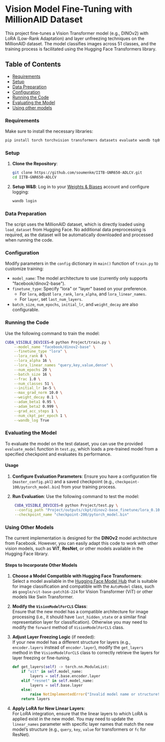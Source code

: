 # Vision Model Fine-Tuning with MillionAID Dataset

This project fine-tunes a Vision Transformer model (e.g., DINOv2) with LoRA (Low-Rank Adaptation) and layer unfreezing techniques on the MillionAID dataset. The model classifies images across 51 classes, and the training process is facilitated using the Hugging Face Transformers library.

## Table of Contents
- [Requirements](#requirements)
- [Setup](#setup)
- [Data Preparation](#data-preparation)
- [Configuration](#configuration)
- [Running the Code](#running-the-code)
- [Evaluating the Model](#evaluating-the-model)
- [Using other models](#using-other-models)

### Requirements
Make sure to install the necessary libraries:

```bash
pip install torch torchvision transformers datasets evaluate wandb tqdm pillow
```

### Setup
1. **Clone the Repository**:
    ```bash
    git clone https://github.com/soumenkm/IITB-GNR650-ADLCV.git
    cd IITB-GNR650-ADLCV
    ```

2. **Setup W&B**:
    Log in to your [Weights & Biases](https://wandb.ai/) account and configure logging:
    ```bash
    wandb login
    ```

### Data Preparation
The script uses the MillionAID dataset, which is directly loaded using `load_dataset` from Hugging Face. No additional data preprocessing is required, as the dataset will be automatically downloaded and processed when running the code.

### Configuration
Modify parameters in the `config` dictionary in `main()` function of `train.py` to customize training:
- `model_name`: The model architecture to use (currently only supports "facebook/dinov2-base").
- `finetune_type`: Specify "lora" or "layer" based on your preference.
  - For `lora`, adjust `lora_rank`, `lora_alpha`, and `lora_linear_names`.
  - For `layer`, set `last_num_layers`.
- `batch_size`, `num_epochs`, `initial_lr`, and `weight_decay` are also configurable.

### Running the Code
Use the following command to train the model:

```bash
CUDA_VISIBLE_DEVICES=0 python Project/train.py \
    --model_name "facebook/dinov2-base" \
    --finetune_type "lora" \
    --lora_rank 8 \
    --lora_alpha 16 \
    --lora_linear_names "query,key,value,dense" \
    --num_epochs 20 \
    --batch_size 16 \
    --frac 1.0 \
    --num_classes 51 \
    --initial_lr 1e-5 \
    --max_grad_norm 10.0 \
    --weight_decay 0.1 \
    --adam_beta1 0.95 \
    --adam_beta2 0.999 \
    --grad_acc_steps 1 \
    --num_ckpt_per_epoch 1 \
    --wandb_log True
```

### Evaluating the Model
To evaluate the model on the test dataset, you can use the provided `evaluate_model` function in `test.py`, which loads a pre-trained model from a specified checkpoint and evaluates its performance.

#### Usage

1. **Configure Evaluation Parameters**:
   Ensure you have a configuration file (`master_config.pkl`) and a saved checkpoint (e.g., `checkpoint-100/pytorch_model.bin`) from your training process.

2. **Run Evaluation**:
   Use the following command to test the model:

   ```bash
    CUDA_VISIBLE_DEVICES=0 python Project/test.py \
    --config_path "Project/outputs/ckpt/dinov2-base_finetune/lora_0.10_1.0e-05_r8/master_config.pkl" \
    --checkpoint_name "checkpoint-200/pytorch_model.bin"
    ```

### Using Other Models

The current implementation is designed for the **DINOv2** model architecture from Facebook. However, you can easily adapt this code to work with other vision models, such as **ViT**, **ResNet**, or other models available in the Hugging Face library.

#### Steps to Incorporate Other Models

1. **Choose a Model Compatible with Hugging Face Transformers**:  
   Select a model available in the [Hugging Face Model Hub](https://huggingface.co/models) that is suitable for image classification and compatible with the `AutoModel` class, such as `google/vit-base-patch16-224` for Vision Transformer (ViT) or other models like Swin Transformer.

2. **Modify the `VisionModelForCLS` Class**:  
   Ensure that the new model has a compatible architecture for image processing (i.e., it should have `last_hidden_state` or a similar final representation layer for classification). Otherwise you may need to modify the `forward` method of `VisionModelForCLS` class.

3. **Adjust Layer Freezing Logic** (if needed):  
   If your new model has a different structure for layers (e.g., `encoder.layers` instead of `encoder.layer`), modify the `get_layers` method in the `VisionModelForCLS` class to correctly retrieve the layers for layer freezing or fine-tuning.

   ```python
   def get_layers(self) -> torch.nn.ModuleList:
       if "vit" in self.model_name:
           layers = self.base.encoder.layer
       elif "resnet" in self.model_name:
           layers = self.base.layer
       else:
           raise NotImplementedError("Invalid model name or structure!")
       return layers
   ```

4. **Apply LoRA for New Linear Layers**:  
   For LoRA integration, ensure that the linear layers to which LoRA is applied exist in the new model. You may need to update the `linear_names` parameter with specific layer names that match the new model’s structure (e.g., `query`, `key`, `value` for transformers or `fc` for ResNet).

